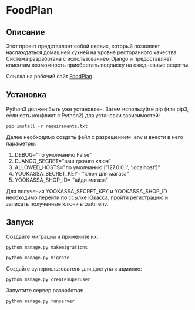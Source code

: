 # FoodPlan

## Описание

Этот проект представляет собой сервис, который позволяет наслаждаться домашней кухней на уровне ресторанного качества. 
Система разработана с использованием Django и предоставляет клиентам возможность приобретать подписку на ежедневные рецепты.

Ссылка на рабочий сайт [FoodPlan](http://194.169.192.82/)
## Установка

Python3 должен быть уже установлен. Затем используйте pip 
(или pip3, если есть конфликт с Python2) для установки зависимостей:

```
pip install -r requirements.txt
```

Далее необходимо создать файл с разрешением .env и внести в него параметры:

   1. DEBUG="по умолчанию False"
   2. DJANGO_SECRET="ваш джанго ключ" 
   3. ALLOWED_HOSTS="по умолчанию ['127.0.0.1', 'localhost']"
   4. YOOKASSA_SECRET_KEY= "ключ для магаза"
   5. YOOKASSA_SHOP_ID= "айди магаза"


Для получения YOOKASSA_SECRET_KEY и YOOKASSA_SHOP_ID необходимо перейти по ссылке
[Юкасса](https://yookassa.ru/connection/), пройти регистрацию и записать полученные ключи в файл env. 

## Запуск

Создайте миграции и примените их:

```
python manage.py makemigrations

python manage.py migrate
```

Создайте суперпользователя для доступа к админке:

```
python manage.py createsuperuser
```

Запустите сервер разработки:

```
python manage.py runserver
```